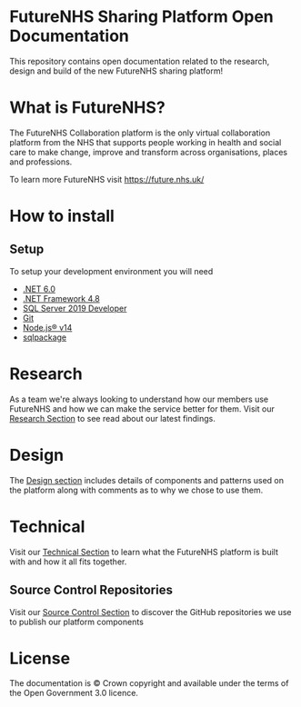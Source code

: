 # FutureNHS Sharing Platform Open Documentation
This repository contains open documentation related to the research, design and build of the new FutureNHS sharing platform!

# What is FutureNHS?
The FutureNHS Collaboration platform is the only virtual collaboration platform from the NHS that supports people working in health and social care to make change, improve and transform across organisations, places and professions.

To learn more FutureNHS visit https://future.nhs.uk/

# How to install

## Setup
To setup your development environment you will need
- [.NET 6.0](https://dotnet.microsoft.com/en-us/download/dotnet/6.0)
- [.NET Framework 4.8](https://dotnet.microsoft.com/en-us/download/dotnet-framework/net48)
- [SQL Server 2019 Developer](https://www.microsoft.com/en-gb/sql-server/sql-server-downloads)
- [Git](https://git-scm.com/)
- [Node.js® v14](https://nodejs.org/en/)
- [sqlpackage](https://docs.microsoft.com/en-us/sql/tools/sqlpackage/sqlpackage-download?view=sql-server-ver15)

# Research
As a team we're always looking to understand how our members use FutureNHS and how we can make the service better for them. Visit our [Research Section](https://github.com/nhsengland/sharing-platform-docs/tree/main/research) to see read about our latest findings.

# Design
The [Design section](/design) includes details of components and patterns used on the platform along with comments as to why we chose to use them.

# Technical
Visit our [Technical Section](https://github.com/nhsengland/sharing-platform-docs/tree/main/technical) to learn what the FutureNHS platform is built with and how it all fits together.

## Source Control Repositories
Visit our [Source Control Section](https://github.com/nhsengland/sharing-platform-docs/tree/main/technical/source-control) to discover the GitHub repositories we use to publish our platform components

# License
The documentation is © Crown copyright and available under the terms of the Open Government 3.0 licence.
